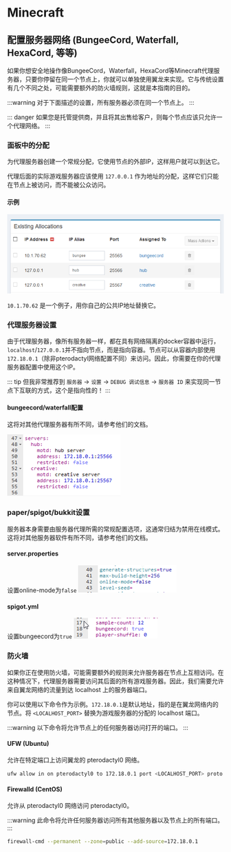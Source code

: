 # Minecraft

## 配置服务器网络 (BungeeCord, Waterfall, HexaCord, 等等)

如果你想安全地操作像BungeeCord，Waterfall，HexaCord等Minecraft代理服务器，只要你停留在同一个节点上，你就可以单独使用翼龙来实现。它与传统设置有几个不同之处，可能需要额外的防火墙规则，这就是本指南的目的。

:::warning
对于下面描述的设置，所有服务器必须在同一个节点上。
:::

::: danger
如果您是托管提供商，并且将其出售给客户，则每个节点应该只允许一个代理网络。
:::

### 面板中的分配

为代理服务器创建一个常规分配，它使用节点的外部IP，这样用户就可以到达它。

代理后面的实际游戏服务器应该使用 `127.0.0.1` 作为地址的分配，这样它们只能在节点上被访问，而不能被公众访问。

#### 示例

![](../../.vuepress/public/community/games/minecraft/proxy/node-allocations.png)

`10.1.70.62` 是一个例子，用你自己的公共IP地址替换它。

### 代理服务器设置

由于代理服务器，像所有服务器一样，都在具有网络隔离的docker容器中运行，`localhost`/`127.0.0.1`并不指向节点，而是指向容器。节点可以从容器内部使用 `172.18.0.1`（除非pterodactyl网络配置不同）来访问。因此，你需要在你的代理服务器配置中使用这个IP。

::: tip
但我非常推荐到 `服务器` -> `设置` -> `DEBUG 调试信息` -> `服务器 ID` 来实现同一节点下互联的方式，这个是指向性的！
:::

#### bungeecord/waterfall配置

这将对其他代理服务器有所不同，请参考他们的文档。

![](../../.vuepress/public/community/games/minecraft/proxy/bungee-config.png)

### paper/spigot/bukkit设置

服务器本身需要由服务器代理所需的常规配置选项，这通常归结为禁用在线模式。这将对其他服务器软件有所不同，请参考他们的文档。

#### server.properties

设置online-mode为`false`
![](../../.vuepress/public/community/games/minecraft/proxy/paper-server.properties.png)

#### spigot.yml

设置bungeecord为`true`
![](../../.vuepress/public/community/games/minecraft/proxy/paper-spigot.yml.png)

### 防火墙

如果你正在使用防火墙，可能需要额外的规则来允许服务器在节点上互相访问。在这种情况下，代理服务器需要访问其后面的所有游戏服务器。因此，我们需要允许来自翼龙网络的流量到达 localhost 上的服务器端口。

你可以使用以下命令作为示例。`172.18.0.1`是默认地址，指的是在翼龙网络内的节点。将 `<LOCALHOST_PORT>` 替换为游戏服务器的分配的 localhost 端口。

:::warning
以下命令将允许节点上的任何服务器访问打开的端口。
:::

#### UFW (Ubuntu)

允许在特定端口上访问翼龙的 pterodactyl0 网络。

``` bash
ufw allow in on pterodactyl0 to 172.18.0.1 port <LOCALHOST_PORT> proto tcp
```

#### Firewalld (CentOS)

允许从 pterodactyl0 网络访问 pterodactyl0。

:::warning
此命令将允许任何服务器访问所有其他服务器以及节点上的所有端口。
:::

``` bash
firewall-cmd --permanent --zone=public --add-source=172.18.0.1
```
